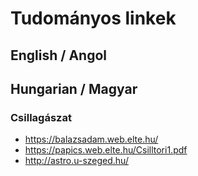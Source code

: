 # Tudományos linkek

## English / Angol

## Hungarian / Magyar

### Csillagászat
- https://balazsadam.web.elte.hu/
- https://papics.web.elte.hu/Csilltori1.pdf
- http://astro.u-szeged.hu/
